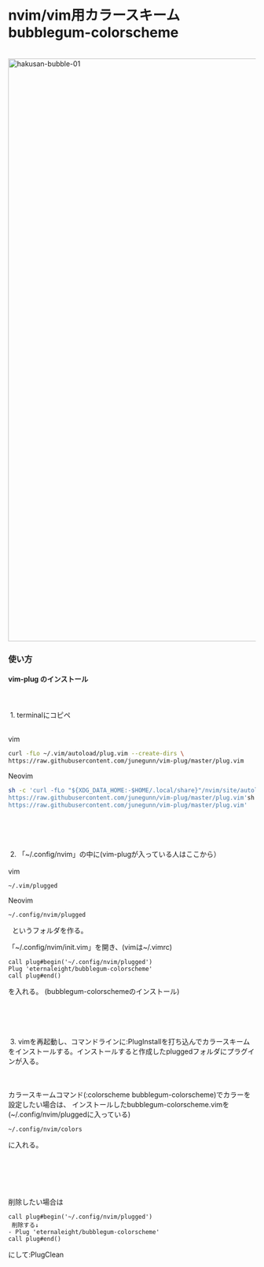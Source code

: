 # nvim/vim用カラースキーム　bubblegum-colorscheme
<!-- <img width="1120" alt="名称未設定2819768" src="https://user-images.githubusercontent.com/96198088/158766264-239b1ab0-7dd5-4ba2-9c65-b9f89390a08d.png"> -->
<br>
<img width="1185" alt="hakusan-bubble-01" src="https://user-images.githubusercontent.com/96198088/172329974-6f5c5d35-2637-4c3f-abc2-e32cee10e9e7.png">



### 使い方

#### vim-plug のインストール
<br>
<br>
&nbsp;1. terminalにコピペ
  <br>
  <br>
  
  vim
 ```sh
 curl -fLo ~/.vim/autoload/plug.vim --create-dirs \
 https://raw.githubusercontent.com/junegunn/vim-plug/master/plug.vim
 ```
  Neovim
  
  ```sh
  sh -c 'curl -fLo "${XDG_DATA_HOME:-$HOME/.local/share}"/nvim/site/autoload/plug.vim --create-dirs \
  https://raw.githubusercontent.com/junegunn/vim-plug/master/plug.vim'sh -c 'curl -fLo "${XDG_DATA_HOME:-$HOME/.local/share}"/nvim/site/autoload/plug.vim --create-dirs \
  https://raw.githubusercontent.com/junegunn/vim-plug/master/plug.vim'
  ```
<br>
<br>
<br>
<br>
&nbsp;2. 「~/.config/nvim」の中に(vim-plugが入っている人はここから）
<br>
<br>
vim

    ~/.vim/plugged
    
Neovim

    ~/.config/nvim/plugged
    
   &nbsp;&nbsp;というフォルダを作る。
   
   「\~/.config/nvim/init.vim」を開き、(vimは\~/.vimrc)
  
```vim
call plug#begin('~/.config/nvim/plugged')
Plug 'eternaleight/bubblegum-colorscheme'
call plug#end()
```
    
  を入れる。 (bubblegum-colorschemeのインストール)
<br>
<br>
<br>
<br>
<br>

&nbsp;3. vimを再起動し、コマンドラインに:PlugInstallを打ち込んでカラースキームをインストールする。インストールすると作成したpluggedフォルダにプラグインが入る。

<br>
<br>
カラースキームコマンド(:colorscheme bubblegum-colorscheme)でカラーを設定したい場合は、
  インストールしたbubblegum-colorscheme.vimを(~/.config/nvim/pluggedに入っている)

    ~/.config/nvim/colors
  に入れる。
  
<br>
<br>
<br>
<br>

削除したい場合は
```vim
call plug#begin('~/.config/nvim/plugged')
 削除する↓
- Plug 'eternaleight/bubblegum-colorscheme'
call plug#end()
```
にして:PlugClean

